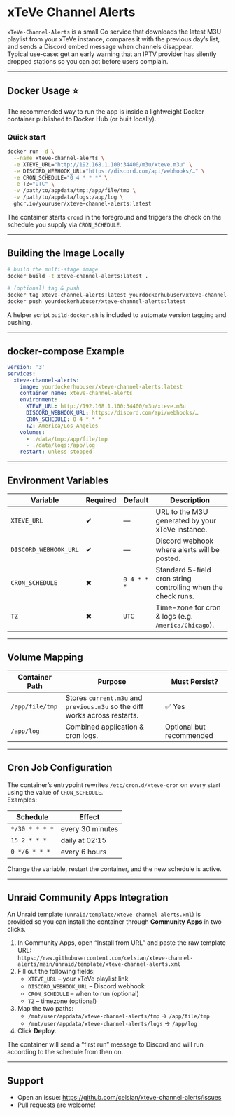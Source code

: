 # xTeVe Channel Alerts

`xTeVe-Channel-Alerts` is a small Go service that downloads the latest M3U
playlist from your xTeVe instance, compares it with the previous day’s list,
and sends a Discord embed message when channels disappear.  
Typical use-case: get an early warning that an IPTV provider has silently
dropped stations so you can act before users complain.

---

## Docker Usage  ⭐️

The recommended way to run the app is inside a lightweight Docker container
published to Docker Hub (or built locally).

### Quick start

```bash
docker run -d \
  --name xteve-channel-alerts \
  -e XTEVE_URL="http://192.168.1.100:34400/m3u/xteve.m3u" \
  -e DISCORD_WEBHOOK_URL="https://discord.com/api/webhooks/…" \
  -e CRON_SCHEDULE="0 4 * * *" \
  -e TZ="UTC" \
  -v /path/to/appdata/tmp:/app/file/tmp \
  -v /path/to/appdata/logs:/app/log \
  ghcr.io/youruser/xteve-channel-alerts:latest
```

The container starts `crond` in the foreground and triggers the check on the
schedule you supply via `CRON_SCHEDULE`.

---

## Building the Image Locally

```bash
# build the multi-stage image
docker build -t xteve-channel-alerts:latest .

# (optional) tag & push
docker tag xteve-channel-alerts:latest yourdockerhubuser/xteve-channel-alerts:latest
docker push yourdockerhubuser/xteve-channel-alerts:latest
```

A helper script `build-docker.sh` is included to automate version tagging and
pushing.

---

## docker-compose Example

```yaml
version: '3'
services:
  xteve-channel-alerts:
    image: yourdockerhubuser/xteve-channel-alerts:latest
    container_name: xteve-channel-alerts
    environment:
      XTEVE_URL: http://192.168.1.100:34400/m3u/xteve.m3u
      DISCORD_WEBHOOK_URL: https://discord.com/api/webhooks/…
      CRON_SCHEDULE: 0 4 * * *
      TZ: America/Los_Angeles
    volumes:
      - ./data/tmp:/app/file/tmp
      - ./data/logs:/app/log
    restart: unless-stopped
```

---

## Environment Variables

| Variable | Required | Default | Description |
|----------|----------|---------|-------------|
| `XTEVE_URL` | ✔ | — | URL to the M3U generated by your xTeVe instance. |
| `DISCORD_WEBHOOK_URL` | ✔ | — | Discord webhook where alerts will be posted. |
| `CRON_SCHEDULE` | ✖ | `0 4 * * *` | Standard 5-field cron string controlling when the check runs. |
| `TZ` | ✖ | `UTC` | Time-zone for cron & logs (e.g. `America/Chicago`). |

---

## Volume Mapping

| Container Path | Purpose | Must Persist? |
|----------------|---------|---------------|
| `/app/file/tmp` | Stores `current.m3u` and `previous.m3u` so the diff works across restarts. | ✅ Yes |
| `/app/log` | Combined application & cron logs. | Optional but recommended |

---

## Cron Job Configuration

The container’s entrypoint rewrites `/etc/cron.d/xteve-cron` on every start
using the value of `CRON_SCHEDULE`.  
Examples:

| Schedule | Effect |
|----------|--------|
| `*/30 * * * *` | every 30 minutes |
| `15 2 * * *` | daily at 02:15 |
| `0 */6 * * *` | every 6 hours |

Change the variable, restart the container, and the new schedule is active.

---

## Unraid Community Apps Integration

An Unraid template (`unraid/template/xteve-channel-alerts.xml`) is provided so
you can install the container through **Community Apps** in two clicks.

1. In Community Apps, open “Install from URL” and paste the raw template URL:  
   `https://raw.githubusercontent.com/celsian/xteve-channel-alerts/main/unraid/template/xteve-channel-alerts.xml`
2. Fill out the following fields:
   * `XTEVE_URL` – your xTeVe playlist link  
   * `DISCORD_WEBHOOK_URL` – Discord webhook
   * `CRON_SCHEDULE` – when to run (optional)
   * `TZ` – timezone (optional)
3. Map the two paths:
   * `/mnt/user/appdata/xteve-channel-alerts/tmp` → `/app/file/tmp`
   * `/mnt/user/appdata/xteve-channel-alerts/logs` → `/app/log`
4. Click **Deploy**.

The container will send a “first run” message to Discord and will run
according to the schedule from then on.

---

## Support

* Open an issue: <https://github.com/celsian/xteve-channel-alerts/issues>
* Pull requests are welcome!
